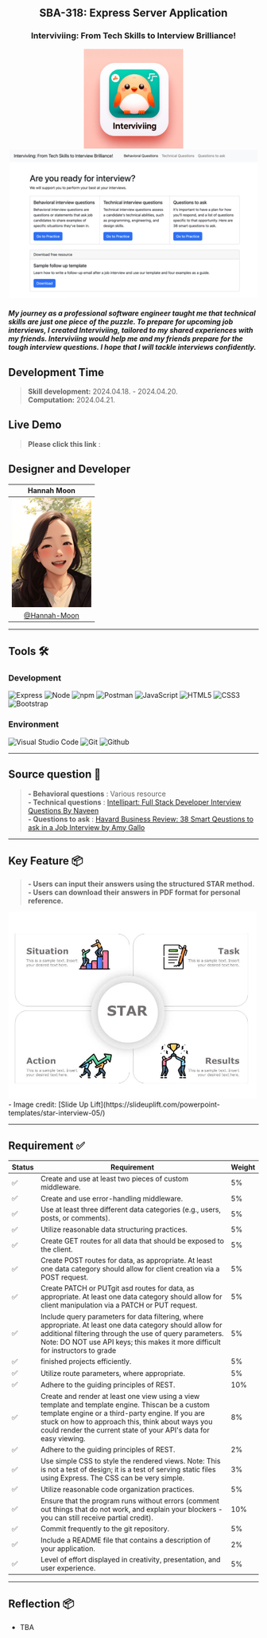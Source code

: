 <h2 align="center">
  SBA-318: Express Server Application <br/>
</h2>

<h3 align="center">
  Interviviing: From Tech Skills to Interview Brilliance!
</h3>

<div align="center">
<img width="200" alt="image" src="assets/Interviviing.jpeg">
<img width="500" alt="image" src="assets/indexhtml_screenshot.png">

<h5 align="left">
My journey as a professional software engineer taught me that technical skills are just one piece of the puzzle. To prepare for upcoming job interviews, I created Interviviing, tailored to my shared experiences with my friends. Interviviing would help me and my friends prepare for the tough interview questions. I hope that I will tackle interviews confidently.
</h5>
</div>

## Development Time
> **Skill development:** 2024.04.18. - 2024.04.20.<br>
> **Computation:** 2024.04.21.


## Live Demo

> **Please click this link** :
> 

## Designer and Developer

|      Hannah Moon       |                                                                                                                        
| :------------------------------------------------------------------------------: |  
|   <img width="160px" src="assets/Hannah_V01.jpg"/>    |  
|   [@Hannah-Moon](https://github.com/Hannah-Moon)   |   

---
## Tools 🛠️

### Development
![Express](https://img.shields.io/badge/Express%20js-000000?style=for-the-badge&logo=express&logoColor=white)
![Node](https://img.shields.io/badge/Node%20js-339933?style=for-the-badge&logo=nodedotjs&logoColor=white)
![npm](https://img.shields.io/badge/npm-CB3837?style=for-the-badge&logo=npm&logoColor=white)
![Postman](https://img.shields.io/badge/Postman-FF6C37?style=for-the-badge&logo=Postman&logoColor=white)
![JavaScript](https://img.shields.io/badge/JavaScript-F7DF1E?style=for-the-badge&logo=Javascript&logoColor=white)
![HTML5](https://img.shields.io/badge/html5-%23E34F26.svg?style=for-the-badge&logo=html5&logoColor=white)
![CSS3](https://img.shields.io/badge/css3-%231572B6.svg?style=for-the-badge&logo=css3&logoColor=white)
![Bootstrap](https://img.shields.io/badge/Bootstrap-7952B3?style=for-the-badge&logo=Bootstrap&logoColor=white)

### Environment
![Visual Studio Code](https://img.shields.io/badge/Visual%20Studio%20Code-007ACC?style=for-the-badge&logo=Visual%20Studio%20Code&logoColor=white)
![Git](https://img.shields.io/badge/Git-F05032?style=for-the-badge&logo=Git&logoColor=white)
![Github](https://img.shields.io/badge/GitHub-181717?style=for-the-badge&logo=GitHub&logoColor=white)             


---
## Source question 💬

> **- Behavioral questions** : Various resource <br>
> **- Technical questions** :  [Intellipart: Full Stack Developer Interview Questions By Naveen](https://intellipaat.com/blog/interview-question/full-stack-developer-interview-questions/#12) <br>
> **- Questions to ask** : [Havard Business Review: 38 Smart Qeustions to ask in a Job Interview by Amy Gallo](https://hbr.org/2022/05/38-smart-questions-to-ask-in-a-job-interview?ab=hero-subleft-2)

---
## Key Feature 📦

> **- Users can input their answers using the structured STAR method.**
> **- Users can download their answers in PDF format for personal reference.**
<img width="500" alt="image" src="assets/STAR.jpeg">
- Image credit: [Slide Up Lift](https://slideuplift.com/powerpoint-templates/star-interview-05/)

---
## Requirement ✅

| Status    | Requirement                  | Weight    | 
|-----------|------------------------------|-----------|
|:white_check_mark:| Create and use at least two pieces of custom middleware.| 5% |
|:white_check_mark:| Create and use error-handling middleware. | 5% |
|:white_check_mark:| Use at least three different data categories (e.g., users, posts, or comments). | 5% |
|:white_check_mark:| Utilize reasonable data structuring practices. | 5% |
|:white_check_mark:| Create GET routes for all data that should be exposed to the client. | 5% |
|:white_check_mark:| Create POST routes for data, as appropriate. At least one data category should allow for client creation via a POST request. | 5% |
|:white_check_mark:| Create PATCH or PUTgit asd routes for data, as appropriate. At least one data category should allow for client manipulation via a PATCH or PUT request. | 5% |
|:white_check_mark:| Include query parameters for data filtering, where appropriate. At least one data category should allow for additional filtering through the use of query parameters. Note: DO NOT use API keys; this makes it more difficult for instructors to grade | 5% |
|:white_check_mark:|finished projects efficiently. | 5% |
|:white_check_mark:| Utilize route parameters, where appropriate. | 5% |
|:white_check_mark:| Adhere to the guiding principles of REST. | 10% |
|:white_check_mark:| Create and render at least one view using a view template and template engine. Thiscan be a custom template engine or a third-party engine. If you are stuck on how to approach this, think about ways you could render the current state of your API's data for easy viewing.  | 8% |
|:white_check_mark:| Adhere to the guiding principles of REST. | 2% |
|:white_check_mark:| Use simple CSS to style the rendered views. Note: This is not a test of design; it is a test of serving static files using Express. The CSS can be very simple. | 3% |
|:white_check_mark:| Utilize reasonable code organization practices. | 5% |
|:white_check_mark:| Ensure that the program runs without errors (comment out things that do not work, and explain your blockers - you can still receive partial credit). | 10% |
|:white_check_mark:| Commit frequently to the git repository. | 5% |
|:white_check_mark:| Include a README file that contains a description of your application. | 2% |
|:white_check_mark:| Level of effort displayed in creativity, presentation, and user experience. | 5% |


---
## Reflection 📦
- TBA

